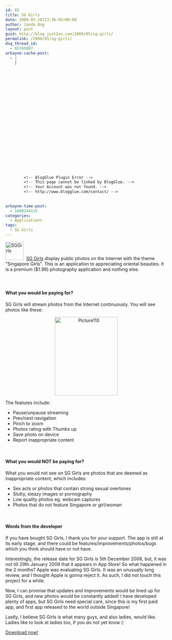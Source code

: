 ```yaml
---
id: 65
title: SG Girls
date: 2009-05-26T23:36:02+00:00
author: Junda Ong
layout: post
guid: http://blog.just2us.com/2009/05/sg-girls/
permalink: /2009/05/sg-girls/
dsq_thread_id:
  - 65765097
arkayne-cache-post:
  - |
    |
        
        
        
        
        
        
        
        
        
        
        
        
        
        
        
        
        
        
        
        
        
        
        
        <!-- BlogGlue Plugin Error -->
        <!-- This page cannot be linked by BlogGlue. -->
        <!-- Your Account was not found. -->
        <!-- http://www.blogglue.com/contact/ -->
        
        
arkayne-time-post:
  - 1400244115
categories:
  - Applications
tags:
  - SG Girls
---
```

<a href="http://blog.just2us.com/wp-content/uploads/2009/05/sggirls.png" onclick="__gaTracker('send', 'event', 'outbound-article', 'http://blog.just2us.com/wp-content/uploads/2009/05/sggirls.png', '');"><img style="border-right: 0px; border-top: 0px; border-left: 0px; border-bottom: 0px" height="57" alt="SGGirls" src="http://blog.just2us.com/wp-content/uploads/2009/05/sggirls-thumb.png" width="57" border="0" /></a>&#160; <a href="http://itunes.apple.com/WebObjects/MZStore.woa/wa/viewSoftware?id=298767039&mt=8" onclick="__gaTracker('send', 'event', 'outbound-article', 'http://itunes.apple.com/WebObjects/MZStore.woa/wa/viewSoftware?id=298767039&mt=8', 'SG Girls');">SG Girls</a> display public photos on the Internet with the theme "Singapore Girls". This is an application to appreciating oriental beauties. It is a premium ($1.99) photography application and nothing else.

#### &#160;

#### What you would be paying for?

SG Girls will stream photos from the Internet continuously. You will see photos like these:

<p align="center">
  <a href="http://blog.just2us.com/wp-content/uploads/2009/05/picture110.png" onclick="__gaTracker('send', 'event', 'outbound-article', 'http://blog.just2us.com/wp-content/uploads/2009/05/picture110.png', '');"><img style="border-right: 0px; border-top: 0px; border-left: 0px; border-bottom: 0px" height="244" alt="Picture110" src="http://blog.just2us.com/wp-content/uploads/2009/05/picture110-thumb.png" width="196" border="0" /></a>
</p>

The features include: 

  * Pause/unpause streaming 
  * Prev/next navigation 
  * Pinch to zoom 
  * Photos rating with Thumbs up 
  * Save photo on device 
  * Report inappropriate content 

&#160;

#### What you would NOT be paying for?

What you would not see on SG Girls are photos that are deemed as inappropriate content, which includes:

  * Sex acts or photos that contain strong sexual overtones 
  * Slutty, sleazy images or pornography
  * Low quality photos eg. webcam captures 
  * Photos that do not feature Singapore or girl/woman

&#160;

#### Words from the developer

If you have bought SG Girls, I thank you for your support. The app is still at its early stage, and there could be features/improvements/photos/bugs which you think should have or not have.

Interestingly, the release date for SG Girls is 5th December 2008, but, it was not till 29th January 2009 that it appears in App Store! So what happened in the 2 months? Apple was evaluating SG Girls. It was an unusually long review, and I thought Apple is gonna reject it. As such, I did not touch this project for a while.

Now, I can promise that updates and improvements would be lined up for SG Girls, and new photos would be constantly added! I have developed plenty of apps, but SG Girls need special care, since this is my first paid app, and first app released to the world outside Singapore! 

Lastly, I believe SG Girls is what many guys, and also ladies, would like. Ladies like to look at ladies too, if you do not yet know (:

<a href="http://itunes.apple.com/WebObjects/MZStore.woa/wa/viewSoftware?id=298767039&mt=8" onclick="__gaTracker('send', 'event', 'outbound-article', 'http://itunes.apple.com/WebObjects/MZStore.woa/wa/viewSoftware?id=298767039&mt=8', 'Download now!');">Download now!</a>

<div style="font-size:0px;height:0px;line-height:0px;margin:0;padding:0;clear:both">
</div>